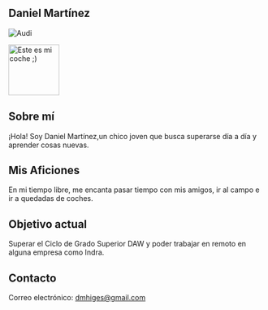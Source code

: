 ## Daniel Martínez

![Audi](https://github.com/user-attachments/assets/ec4980fc-b3ec-4ba0-bb4e-727784de45a0)

<img src="Audi.png" alt="Este es mi coche ;)" width="100" />


## Sobre mí

¡Hola! Soy Daniel Martínez,un chico joven que busca superarse día a día y aprender cosas nuevas.

## Mis Aficiones

En mi tiempo libre, me encanta pasar tiempo con mis amigos, ir al campo e ir a quedadas de coches.

## Objetivo actual

Superar el Ciclo de Grado Superior DAW y poder trabajar en remoto en alguna empresa como Indra.

## Contacto

Correo electrónico: dmhiges@gmail.com




